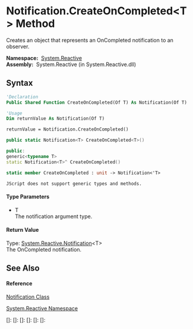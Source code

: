 # Notification.CreateOnCompleted\<T\> Method

Creates an object that represents an OnCompleted notification to an observer.

**Namespace:**  [System.Reactive](System.Reactive\System.Reactive.md)  
**Assembly:**  System.Reactive (in System.Reactive.dll)

## Syntax

```vb
'Declaration
Public Shared Function CreateOnCompleted(Of T) As Notification(Of T)
```

```vb
'Usage
Dim returnValue As Notification(Of T)

returnValue = Notification.CreateOnCompleted()
```

```csharp
public static Notification<T> CreateOnCompleted<T>()
```

```c++
public:
generic<typename T>
static Notification<T>^ CreateOnCompleted()
```

```fsharp
static member CreateOnCompleted : unit -> Notification<'T> 
```

```jscript
JScript does not support generic types and methods.
```

#### Type Parameters

- T  
  The notification argument type.

#### Return Value

Type: [System.Reactive.Notification](Notification\Notification(T).md)\<T\>  
The OnCompleted notification.

## See Also

#### Reference

[Notification Class](Notification\Notification.md)

[System.Reactive Namespace](System.Reactive\System.Reactive.md)

[]: 
[]: 
[]: 
[]: 
[]: 
[]: 